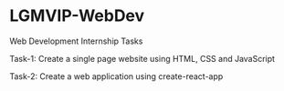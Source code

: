 # LGMVIP-WebDev
Web Development Internship Tasks

Task-1: Create a single page website using HTML, CSS and JavaScript

Task-2: Create a web application using create-react-app 

